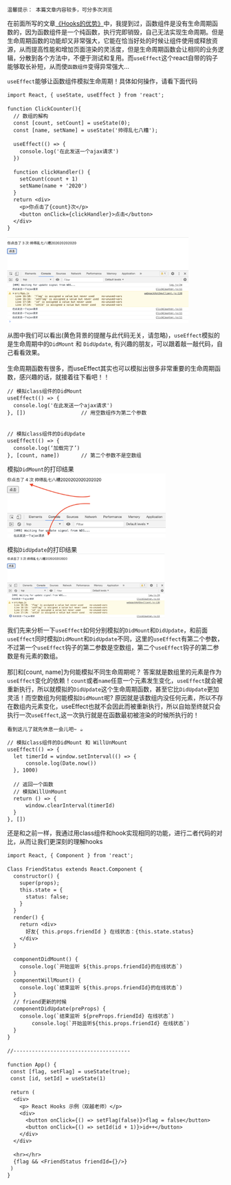 ```
温馨提示： 本篇文章内容较多，可分多次浏览
```

在前面所写的文章[《Hooks的优势》](Hooks/Hooks的优势.md)中，我提到过，函数组件是没有生命周期函数的，因为函数组件是一个纯函数，执行完即销毁，自己无法实现生命周期。但是生命周期函数的功能却又非常强大，它能在恰当好处的时候让组件使用或释放资源，从而提高性能和增加页面渲染的灵活度，但是生命周期函数会让相同的业务逻辑，分散到各个方法中，不便于测试和复用。而`useEffect`这个react自带的钩子能够取长补短，从而使`函数组件`变得异常强大...

`useEffect`能够让函数组件模拟生命周期！具体如何操作，请看下面代码
```
import React, { useState, useEffect } from 'react';

function ClickCounter(){
  // 数组的解构
  const [count, setCount] = useState(0);
  const [name, setName] = useState('帅得乱七八糟');
  
  useEffect(() => {
    console.log('在此发送一个ajax请求')
  })
  
  function clickHandler() {
    setCount(count + 1)
    setName(name + '2020')
  }
  return <div>
    <p>你点击了{count}次</p>
    <button onClick={clickHandler}>点击</button>
  </div>
}
```
<img src='https://github.com/Bruce-shuai/Books/blob/main/images/Hooks/Hooks%20-1.png' height='200px'>

从图中我们可以看出(黄色背景的提醒与此代码无关，请忽略)，`useEffect`模拟的是生命周期中的`DidMount` 和 `DidUpdate`, 有兴趣的朋友，可以跟着敲一敲代码，自己看看效果。
<br><br/>
生命周期函数有很多，而useEffect其实也可以模拟出很多非常重要的生命周期函数，感兴趣的话，就接着往下看吧！！

```
// 模拟class组件的DidMount
useEffect(() => {
  console.log('在此发送一个ajax请求')
}, [])                  // 用空数组作为第二个参数


// 模拟class组件的DidUpdate
useEffect(() => {
  console.log(‘加载完了’)
}, [count, name])       // 第二个参数不是空数组
```
模拟`DidMount`的打印结果
<img src='https://github.com/Bruce-shuai/Books/blob/main/images/Hooks/Hooks%20-2.png' height='150px'>

模拟`DidUpdate`的打印结果
<img src='https://github.com/Bruce-shuai/Books/blob/main/images/Hooks/Hooks%20-3.png' height='150px'>

我们先来分析一下`useEffect`如何分别模拟的`DidMount`和`DidUpdate`，和前面`useEffect`同时模拟`DidMount`和`DidUpdate`不同，这里的`useEffect`有第二个参数，不过第一个`useEffect`钩子的第二参数是空数组，第二个`useEffect`钩子的第二参数是有元素的数组。
<br><br/>
那[]和[count, name]为何能模拟不同生命周期呢？ 答案就是数组里的元素是作为`useEffect`变化的依赖！`count`或者`name`任意一个元素发生变化，`useEffect`就会被重新执行，所以就模拟的`DidUpdate`这个生命周期函数，甚至它比`DidUpdate`更加灵活！而空数组为何能模拟`DidMount`呢? 原因就是该数组内没任何元素，所以不存在数组内元素变化，useEffect也就不会因此而被重新执行，所以自始至终就只会执行一次`useEffect`,这一次执行就是在函数最初被渲染的时候所执行的！

```
看到这儿了就先休息一会儿吧~ ☕️
```


```
// 模拟class组件的DidMount 和 WillUnMount
useEffect(() => {
  let timerId = window.setInterval(() => {
      console.log(Date.now())
  }, 1000)
  
  // 返回一个函数
  // 模拟WillUnMount
  return () => {
      window.clearInterval(timerId)
  }
}, [])
```

还是和之前一样，我通过用class组件和hook实现相同的功能，进行二者代码的对比，从而让我们更深刻的理解hooks
```
import React, { Component } from 'react';

Class FriendStatus extends React.Component {
  constructor() {
    super(props);
    this.state = {
      status: false; 
    }
  }
  render() {
    return <div>
      好友{ this.props.friendId } 在线状态：{this.state.status}
    </div>
  }
  
  componentDidMount() {
    console.log(`开始监听 ${this.props.friendId}的在线状态`)
  }
  componentWillMount() {
    console.log(`结束监听 ${this.props.friendId}的在线状态`)
  }
  // friend更新的时候
  componentDidUpdate(preProps) {
    console.log(`结束监听 ${preProps.friendId} 在线状态`)
		console.log(`开始监听${this.props.friendId} 在线状态`)
  }
}

//--------------------------------------

function App() {
 const [flag, setFlag] = useState(true);
 const [id, setId] = useState(1)
 
 return (
  <div>
    <p> React Hooks 示例（双越老师）</p>
    <div>
      <button onClick={() => setFlag(false)}>flag = false</button>
      <button onClick={() => setId(id + 1)}>id++</button>
    </div>
  </div>
  
  <hr></hr>
  {flag && <FriendStatus friendId={}/>}
 )
}


